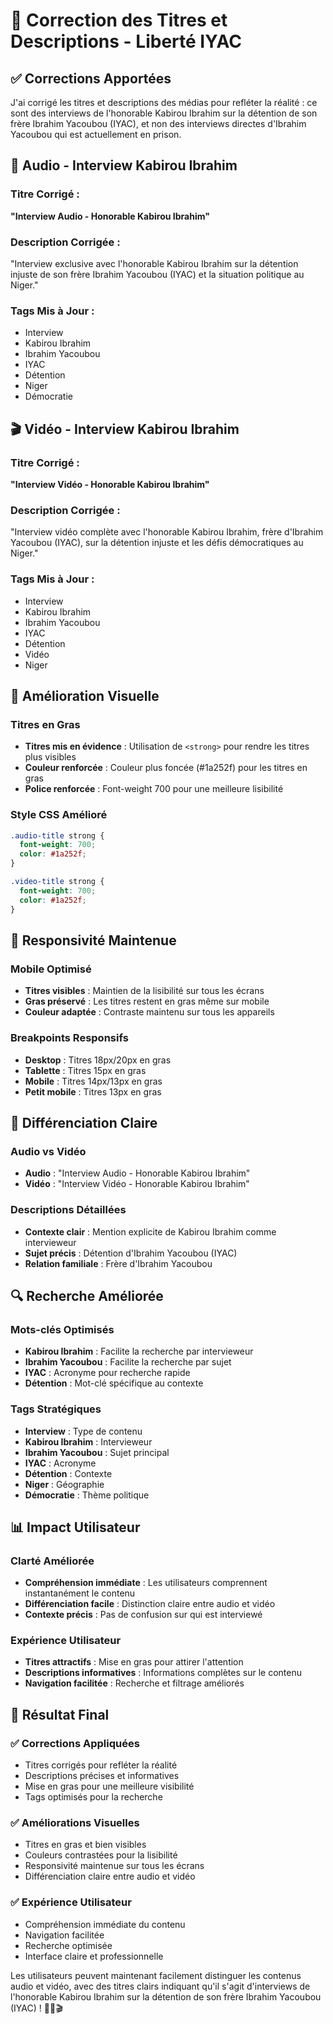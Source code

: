 # 📝 Correction des Titres et Descriptions - Liberté IYAC

## ✅ **Corrections Apportées**

J'ai corrigé les titres et descriptions des médias pour refléter la réalité : ce sont des interviews de l'honorable Kabirou Ibrahim sur la détention de son frère Ibrahim Yacoubou (IYAC), et non des interviews directes d'Ibrahim Yacoubou qui est actuellement en prison.

## 🎵 **Audio - Interview Kabirou Ibrahim**

### **Titre Corrigé :**
**"Interview Audio - Honorable Kabirou Ibrahim"**

### **Description Corrigée :**
"Interview exclusive avec l'honorable Kabirou Ibrahim sur la détention injuste de son frère Ibrahim Yacoubou (IYAC) et la situation politique au Niger."

### **Tags Mis à Jour :**
- Interview
- Kabirou Ibrahim
- Ibrahim Yacoubou
- IYAC
- Détention
- Niger
- Démocratie

## 🎬 **Vidéo - Interview Kabirou Ibrahim**

### **Titre Corrigé :**
**"Interview Vidéo - Honorable Kabirou Ibrahim"**

### **Description Corrigée :**
"Interview vidéo complète avec l'honorable Kabirou Ibrahim, frère d'Ibrahim Yacoubou (IYAC), sur la détention injuste et les défis démocratiques au Niger."

### **Tags Mis à Jour :**
- Interview
- Kabirou Ibrahim
- Ibrahim Yacoubou
- IYAC
- Détention
- Vidéo
- Niger

## 🎨 **Amélioration Visuelle**

### **Titres en Gras**
- **Titres mis en évidence** : Utilisation de `<strong>` pour rendre les titres plus visibles
- **Couleur renforcée** : Couleur plus foncée (#1a252f) pour les titres en gras
- **Police renforcée** : Font-weight 700 pour une meilleure lisibilité

### **Style CSS Amélioré**
```css
.audio-title strong {
  font-weight: 700;
  color: #1a252f;
}

.video-title strong {
  font-weight: 700;
  color: #1a252f;
}
```

## 📱 **Responsivité Maintenue**

### **Mobile Optimisé**
- **Titres visibles** : Maintien de la lisibilité sur tous les écrans
- **Gras préservé** : Les titres restent en gras même sur mobile
- **Couleur adaptée** : Contraste maintenu sur tous les appareils

### **Breakpoints Responsifs**
- **Desktop** : Titres 18px/20px en gras
- **Tablette** : Titres 15px en gras
- **Mobile** : Titres 14px/13px en gras
- **Petit mobile** : Titres 13px en gras

## 🎯 **Différenciation Claire**

### **Audio vs Vidéo**
- **Audio** : "Interview Audio - Honorable Kabirou Ibrahim"
- **Vidéo** : "Interview Vidéo - Honorable Kabirou Ibrahim"

### **Descriptions Détaillées**
- **Contexte clair** : Mention explicite de Kabirou Ibrahim comme intervieweur
- **Sujet précis** : Détention d'Ibrahim Yacoubou (IYAC)
- **Relation familiale** : Frère d'Ibrahim Yacoubou

## 🔍 **Recherche Améliorée**

### **Mots-clés Optimisés**
- **Kabirou Ibrahim** : Facilite la recherche par intervieweur
- **Ibrahim Yacoubou** : Facilite la recherche par sujet
- **IYAC** : Acronyme pour recherche rapide
- **Détention** : Mot-clé spécifique au contexte

### **Tags Stratégiques**
- **Interview** : Type de contenu
- **Kabirou Ibrahim** : Intervieweur
- **Ibrahim Yacoubou** : Sujet principal
- **IYAC** : Acronyme
- **Détention** : Contexte
- **Niger** : Géographie
- **Démocratie** : Thème politique

## 📊 **Impact Utilisateur**

### **Clarté Améliorée**
- **Compréhension immédiate** : Les utilisateurs comprennent instantanément le contenu
- **Différenciation facile** : Distinction claire entre audio et vidéo
- **Contexte précis** : Pas de confusion sur qui est interviewé

### **Expérience Utilisateur**
- **Titres attractifs** : Mise en gras pour attirer l'attention
- **Descriptions informatives** : Informations complètes sur le contenu
- **Navigation facilitée** : Recherche et filtrage améliorés

## 🎉 **Résultat Final**

### **✅ Corrections Appliquées**
- Titres corrigés pour refléter la réalité
- Descriptions précises et informatives
- Mise en gras pour une meilleure visibilité
- Tags optimisés pour la recherche

### **✅ Améliorations Visuelles**
- Titres en gras et bien visibles
- Couleurs contrastées pour la lisibilité
- Responsivité maintenue sur tous les écrans
- Différenciation claire entre audio et vidéo

### **✅ Expérience Utilisateur**
- Compréhension immédiate du contenu
- Navigation facilitée
- Recherche optimisée
- Interface claire et professionnelle

Les utilisateurs peuvent maintenant facilement distinguer les contenus audio et vidéo, avec des titres clairs indiquant qu'il s'agit d'interviews de l'honorable Kabirou Ibrahim sur la détention de son frère Ibrahim Yacoubou (IYAC) ! 📝🎵🎬
